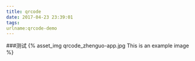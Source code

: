 ```yaml
---
title: qrcode
date: 2017-04-23 23:39:01
tags:
urlname:qrcode-demo
---
```

###测试
{% asset_img qrcode_zhenguo-app.jpg This is an example image %}

